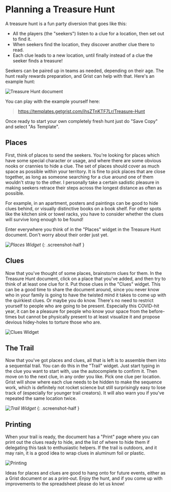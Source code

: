 # Planning a Treasure Hunt

A treasure hunt is a fun party diversion that goes like this:

 * All the players (the "seekers") listen to a clue for a location, then
   set out to find it.
 * When seekers find the location, they discover another clue there to read.
 * Each clue leads to a new location, until finally instead of a clue the seeker
   finds a treasure!

Seekers can be paired up in teams as needed, depending on their age.
The hunt really rewards preparation, and Grist can help with that.
Here's an example hunt:

![Treasure Hunt document](/examplimages/2020-11-treasure-hunt/hunt.png)

You can play with the example yourself here:

> <https://templates.getgrist.com/ihsZTnKTF7Lr/Treasure-Hunt>

Once ready to start your own completely fresh hunt just do "Save Copy"
and select "As Template".

## Places

First, think of places to send the seekers.
You're looking for places which have some special character or usage,
and where there are some obvious nooks or crannies to hide a clue.
The set of places should cover as much space as possible within your
territory.  It is fine to pick places that are close together,
as long as someone searching for a clue around one of them wouldn't
stray to the other.  I personally take a certain sadistic pleasure in
making seekers retrace their steps across the longest distance as often
as possible.

For example, in an apartment, posters and paintings can be good to hide
clues behind, or visually distinctive books on a book shelf.  For other
spots like the kitchen sink or towel racks, you have to consider whether
the clues will survive long enough to be found!

Enter everywhere you think of in the "Places" widget in the Treasure Hunt document.
Don't worry about their order just yet.

*![Places Widget](/examplimages/2020-11-treasure-hunt/places.png)*
{: .screenshot-half }

## Clues

Now that you've thought of some places, brainstorm clues for
them.  In the Treasure Hunt document, click on a place that you've
added, and then try to think of at least one clue for it.  Put those
clues in the "Clues" widget.  This can be a good time to share the
document around, since you never know who in your family is going to
have the twisted mind it takes to come up with the quirkiest clues.
Or maybe you do know.  There's no need to restrict yourself to people
who are going to be present.  Especially this COVID-hit year, it can
be a pleasure for people who know your space from the before-times
but cannot be physically present to at least visualize it and propose devious
hidey-holes to torture those who are.

![Clues Widget](/examplimages/2020-11-treasure-hunt/clues.png)

## The Trail

Now that you've got places and clues, all that is left is to assemble
them into a sequential trail.  You can do this in the "Trail" widget.
Just start typing in the clue you want to start with, use the
autocomplete to confirm it.  Then move on to the next clue, in any
order you like.  Pick one clue per location.  Grist will show where
each clue needs to be hidden to make the sequence work, which is
definitely not rocket science but still surprisingly easy to lose
track of (especially for younger trail creators).  It will also warn
you if you've repeated the same location twice.

*![Trail Widget](/examplimages/2020-11-treasure-hunt/trail.png)*
{: .screenshot-half }

## Printing

When your trail is ready, the document has a "Print" page where you
can print out the clues ready to hide, and the list of where to hide
them if delegating this task to enthusiastic helpers.  If the trail
is outdoors, and it may rain, it is a good idea to wrap clues in
aluminum foil or plastic.

![Printing](/examplimages/2020-11-treasure-hunt/print.png)

Ideas for places and clues are good to hang onto for future events,
either as a Grist document or as a print-out.  Enjoy the hunt, and
if you come up with improvements to the spreadsheet please do let us know!
